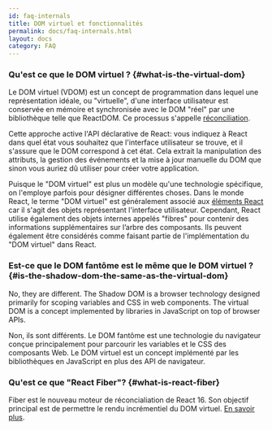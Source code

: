 ```yaml
---
id: faq-internals
title: DOM virtuel et fonctionnalités
permalink: docs/faq-internals.html
layout: docs
category: FAQ
---
```


### Qu'est ce que le DOM virtuel ? {#what-is-the-virtual-dom}

Le DOM virtuel (VDOM) est un concept de programmation dans lequel une représentation idéale, ou "virtuelle", d'une interface utilisateur est conservée en mémoire et synchronisée avec le DOM "réel" par une bibliothèque telle que ReactDOM. Ce processus s'appelle [réconciliation](/docs/reconciliation.html).

Cette approche active l'API déclarative de React: vous indiquez à React dans quel état vous souhaitez que l'interface utilisateur se trouve, et il s'assure que le DOM correspond à cet état. Cela extrait la manipulation des attributs, la gestion des événements et la mise à jour manuelle du DOM que sinon vous auriez dû utiliser pour créer votre application.

Puisque le "DOM virtuel" est plus un modèle qu'une technologie spécifique, on l'employe parfois pour désigner différentes choses. Dans le monde React, le terme "DOM virtuel" est généralement associé aux [éléments React](/docs/rendering-elements.html) car il s'agit des objets représentant l'interface utilisateur. Cependant, React utilise également des objets internes appelés "fibres" pour contenir des informations supplémentaires sur l’arbre des composants. Ils peuvent également être considérés comme faisant partie de l'implémentation du "DOM virtuel" dans React.

### Est-ce que le DOM fantôme est le même que le DOM virtuel ? {#is-the-shadow-dom-the-same-as-the-virtual-dom}

No, they are different. The Shadow DOM is a browser technology designed primarily for scoping variables and CSS in web components. The virtual DOM is a concept implemented by libraries in JavaScript on top of browser APIs.

Non, ils sont différents. Le DOM fantôme est une technologie du navigateur conçue principalement pour parcourir les variables et le CSS des composants Web. Le DOM virtuel est un concept implémenté par les bibliothèques en JavaScript en plus des API de navigateur.

### Qu'est ce que "React Fiber"? {#what-is-react-fiber}

Fiber est le nouveau moteur de réconcialiation de React 16. Son objectif principal est de permettre le rendu incrémentiel du DOM virtuel. [En savoir plus](https://github.com/acdlite/react-fiber-architecture).
